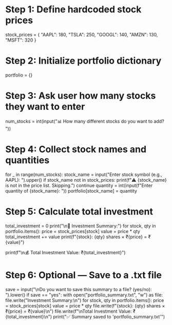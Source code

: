 # Step 1: Define hardcoded stock prices
stock_prices = {
    "AAPL": 180,
    "TSLA": 250,
    "GOOGL": 140,
    "AMZN": 130,
    "MSFT": 320
}

# Step 2: Initialize portfolio dictionary
portfolio = {}

# Step 3: Ask user how many stocks they want to enter
num_stocks = int(input("📊 How many different stocks do you want to add? "))

# Step 4: Collect stock names and quantities
for _ in range(num_stocks):
    stock_name = input("Enter stock symbol (e.g., AAPL): ").upper()
    if stock_name not in stock_prices:
        print(f"⚠️ {stock_name} is not in the price list. Skipping.")
        continue
    quantity = int(input(f"Enter quantity of {stock_name}: "))
    portfolio[stock_name] = quantity

# Step 5: Calculate total investment
total_investment = 0
print("\n🧾 Investment Summary:")
for stock, qty in portfolio.items():
    price = stock_prices[stock]
    value = price * qty
    total_investment += value
    print(f"{stock}: {qty} shares × ₹{price} = ₹{value}")

print(f"\n💰 Total Investment Value: ₹{total_investment}")

# Step 6: Optional — Save to a .txt file
save = input("\nDo you want to save this summary to a file? (yes/no): ").lower()
if save == "yes":
    with open("portfolio_summary.txt", "w") as file:
        file.write("Investment Summary:\n")
        for stock, qty in portfolio.items():
            price = stock_prices[stock]
            value = price * qty
            file.write(f"{stock}: {qty} shares × ₹{price} = ₹{value}\n")
        file.write(f"\nTotal Investment Value: ₹{total_investment}\n")
    print("✅ Summary saved to 'portfolio_summary.txt'")
